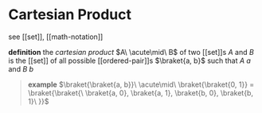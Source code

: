 # Cartesian Product

see [[set]], [[math-notation]]

**definition** the _cartesian product_ $A\ \acute\mid\ B$ of two [[set]]s $A$ and $B$ is the [[set]] of all possible [[ordered-pair]]s $\braket{a, b}$ such that $A\ a$ and $B\ b$

> **example** $\braket{\braket{a, b}}\ \acute\mid\ \braket{\braket{0, 1}} = \braket{\braket{\ \braket{a, 0}, \braket{a, 1}, \braket{b, 0}, \braket{b, 1}\ }}$
